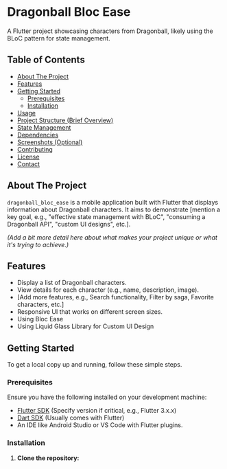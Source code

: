 # Dragonball Bloc Ease

A Flutter project showcasing characters from Dragonball, likely using the BLoC pattern for state management.

## Table of Contents

- [About The Project](#about-the-project)
- [Features](#features)
- [Getting Started](#getting-started)
    - [Prerequisites](#prerequisites)
    - [Installation](#installation)
- [Usage](#usage)
- [Project Structure (Brief Overview)](#project-structure-brief-overview)
- [State Management](#state-management)
- [Dependencies](#dependencies)
- [Screenshots (Optional)](#screenshots-optional)
- [Contributing](#contributing)
- [License](#license)
- [Contact](#contact)

## About The Project

`dragonball_bloc_ease` is a mobile application built with Flutter that displays information about Dragonball characters. It aims to demonstrate [mention a key goal, e.g., "effective state management with BLoC", "consuming a Dragonball API", "custom UI designs", etc.].

*(Add a bit more detail here about what makes your project unique or what it's trying to achieve.)*

## Features

*   Display a list of Dragonball characters.
*   View details for each character (e.g., name, description, image).
*   [Add more features, e.g., Search functionality, Filter by saga, Favorite characters, etc.]
*   Responsive UI that works on different screen sizes.
*   Using Bloc Ease
*   Using Liquid Glass Library for Custom UI Design

## Getting Started

To get a local copy up and running, follow these simple steps.

### Prerequisites

Ensure you have the following installed on your development machine:

*   [Flutter SDK](https://docs.flutter.dev/get-started/install) (Specify version if critical, e.g., Flutter 3.x.x)
*   [Dart SDK](https://dart.dev/get-dart) (Usually comes with Flutter)
*   An IDE like Android Studio or VS Code with Flutter plugins.

### Installation

1.  **Clone the repository:**
    